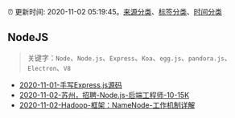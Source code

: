 :alarm_clock: 更新时间: 2020-11-02 05:19:45。[来源分类](../README.md)、[标签分类](../TAGS.md)、[时间分类](../TIMELINE.md)

## NodeJS


> 关键字：`Node`、`Node.js`、`Express`、`Koa`、`egg.js`、`pandora.js`、`Electron`、`V8`



- [2020-11-01-手写Express.js源码](https://juejin.im/post/6890358903960240142) 
- [2020-11-02-苏州，招聘-Node.js-后端工程师-10-15K](https://www.v2ex.com/t/720935) 
- [2020-11-02-Hadoop-框架：NameNode-工作机制详解](https://toutiao.io/k/t467bth) 